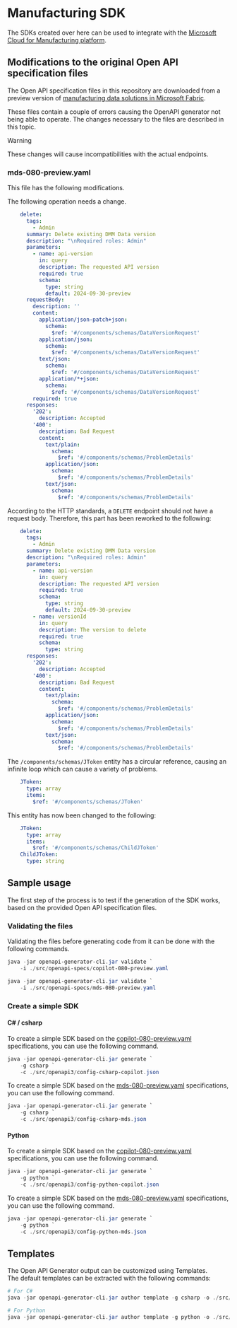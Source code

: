 # Manufacturing SDK

The SDKs created over here can be used to integrate with the [Microsoft Cloud for Manufacturing platform](https://learn.microsoft.com/en-us/industry/manufacturing/overview).

## Modifications to the original Open API specification files

The Open API specification files in this repository are downloaded from a preview version of [manufacturing data solutions in Microsoft Fabric](https://learn.microsoft.com/en-us/industry/manufacturing/manufacturing-data-solutions/overview-manufacturing-data-solutions).

These files contain a couple of errors causing the OpenAPI generator not being able to operate. The changes necessary to the files are described in this topic.

> [!WARNING]
> These changes will cause incompatibilities with the actual endpoints.

### mds-080-preview.yaml

This file has the following modifications.

The following operation needs a change.

```yml
    delete:
      tags:
        - Admin
      summary: Delete existing DMM Data version
      description: "\nRequired roles: Admin"
      parameters:
        - name: api-version
          in: query
          description: The requested API version
          required: true
          schema:
            type: string
            default: 2024-09-30-preview
      requestBody:
        description: ''
        content:
          application/json-patch+json:
            schema:
              $ref: '#/components/schemas/DataVersionRequest'
          application/json:
            schema:
              $ref: '#/components/schemas/DataVersionRequest'
          text/json:
            schema:
              $ref: '#/components/schemas/DataVersionRequest'
          application/*+json:
            schema:
              $ref: '#/components/schemas/DataVersionRequest'
        required: true
      responses:
        '202':
          description: Accepted
        '400':
          description: Bad Request
          content:
            text/plain:
              schema:
                $ref: '#/components/schemas/ProblemDetails'
            application/json:
              schema:
                $ref: '#/components/schemas/ProblemDetails'
            text/json:
              schema:
                $ref: '#/components/schemas/ProblemDetails'
```

According to the HTTP standards, a `DELETE` endpoint should not have a request body. Therefore, this part has been reworked to the following:

```yml
    delete:
      tags:
        - Admin
      summary: Delete existing DMM Data version
      description: "\nRequired roles: Admin"
      parameters:
        - name: api-version
          in: query
          description: The requested API version
          required: true
          schema:
            type: string
            default: 2024-09-30-preview
        - name: versionId
          in: query
          description: The version to delete
          required: true
          schema:
            type: string
      responses:
        '202':
          description: Accepted
        '400':
          description: Bad Request
          content:
            text/plain:
              schema:
                $ref: '#/components/schemas/ProblemDetails'
            application/json:
              schema:
                $ref: '#/components/schemas/ProblemDetails'
            text/json:
              schema:
                $ref: '#/components/schemas/ProblemDetails'
```

The `/components/schemas/JToken` entity has a circular reference, causing an infinite loop which can cause a variety of problems.

```yml
    JToken:
      type: array
      items:
        $ref: '#/components/schemas/JToken'
```

This entity has now been changed to the following:

```yml
    JToken:
      type: array
      items:
        $ref: '#/components/schemas/ChildJToken'
    ChildJToken:
      type: string
```

## Sample usage

The first step of the process is to test if the generation of the SDK works, based on the provided Open API specification files.

### Validating the files

Validating the files before generating code from it can be done with the following commands.

```powershell
java -jar openapi-generator-cli.jar validate `
    -i ./src/openapi-specs/copilot-080-preview.yaml

java -jar openapi-generator-cli.jar validate `
    -i ./src/openapi-specs/mds-080-preview.yaml
```

### Create a simple SDK

#### C# / csharp

To create a simple SDK based on the [copilot-080-preview.yaml](./src/openapi-specs/copilot-080-preview.yaml) specifications, you can use the following command.

```powershell
java -jar openapi-generator-cli.jar generate `
    -g csharp `
    -c ./src/openapi3/config-csharp-copilot.json
```

To create a simple SDK based on the [mds-080-preview.yaml](./src/openapi-specs/mds-080-preview.yaml) specifications, you can use the following command.

```powershell
java -jar openapi-generator-cli.jar generate `
    -g csharp `
    -c ./src/openapi3/config-csharp-mds.json
```

#### Python

To create a simple SDK based on the [copilot-080-preview.yaml](./src/openapi-specs/copilot-080-preview.yaml) specifications, you can use the following command.

```powershell
java -jar openapi-generator-cli.jar generate `
    -g python `
    -c ./src/openapi3/config-python-copilot.json
```

To create a simple SDK based on the [mds-080-preview.yaml](./src/openapi-specs/mds-080-preview.yaml) specifications, you can use the following command.

```powershell
java -jar openapi-generator-cli.jar generate `
    -g python `
    -c ./src/openapi3/config-python-mds.json
```

## Templates

The Open API Generator output can be customized using Templates.  
The default templates can be extracted with the following commands:

```powershell
# For C#
java -jar openapi-generator-cli.jar author template -g csharp -o ./src/openapi3/templates/ootb/csharp

# For Python
java -jar openapi-generator-cli.jar author template -g python -o ./src/openapi3/templates/ootb/python
```
